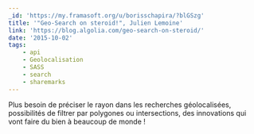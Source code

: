 ```yaml
---
_id: 'https://my.framasoft.org/u/borisschapira/?blGSzg'
title: '"Geo-Search on steroid!", Julien Lemoine'
link: 'https://blog.algolia.com/geo-search-on-steroid/'
date: '2015-10-02'
tags:
    - api
    - Geolocalisation
    - SASS
    - search
    - sharemarks
---
```


<div class="markdown"><p>Plus besoin de préciser le rayon dans les recherches géolocalisées, possibilités de filtrer par polygones ou intersections, des innovations qui vont faire du bien à beaucoup de monde !
</p></div>
